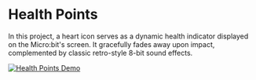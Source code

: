 # Health Points
In this project, a heart icon serves as a dynamic health indicator displayed on the Micro:bit's screen. It gracefully
fades away upon impact, complemented by classic retro-style 8-bit sound effects.

[![Health Points Demo](../../docs/img/microbit_project_demo_health_points_still.png)](https://youtu.be/XqjzFh4eGzI "Health Points Demo")
